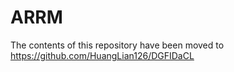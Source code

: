 # ARRM

The contents of this repository have been moved to https://github.com/HuangLian126/DGFIDaCL
